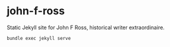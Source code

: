 john-f-ross
===========

Static Jekyll site for John F Ross, historical writer extraordinaire.

```
bundle exec jekyll serve
```
